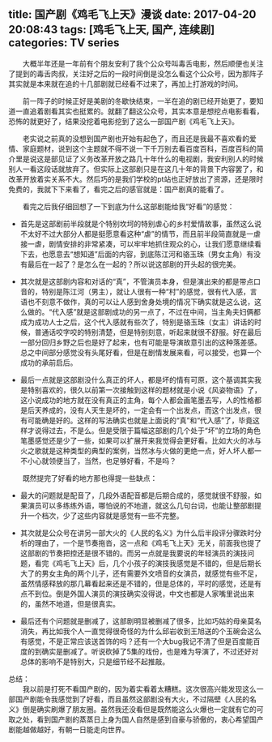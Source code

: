 title: 国产剧《鸡毛飞上天》漫谈
date: 2017-04-20 20:08:43 
tags: [鸡毛飞上天, 国产, 连续剧]
categories: TV series
---
　　大概半年还是一年前有个朋友安利了我个公众号叫毒舌电影，然后顺便也关注了提到的毒舌肉叔，关注好之后的一段时间倒是没怎么看这个公众号，因为那阵子其实就是本来就在追的十几部剧就已经看不过来了，再加上打游戏的时间。
  
　　前一阵子的时候正好是美剧的冬歇快结束，一半在追的剧已经开始更了，要知道一直追着剧看其实也挺累的。就翻了翻这公众号，其实本意是想挖点电影看看，恐怖的就更好了，结果没挖着电影挖到了这么一部国产剧《鸡毛飞上天》。

<!--more-->

　　老实说之前真的没想到国产剧也开始有起色了，而且还是我最不喜欢看的爱情、家庭题材，说到这个主题就不得不说一下千万别去看百度百科，百度百科的简介里是说这是部见证了义务改革开放之路几十年什么的电视剧，我安利别人的时候别人一看这段话就放弃了。但实际上这部剧只是在这几十年的背景下内容罢了，和改革开放着实关系不大。然后巧的是我们学校的pt站也正好放出了资源，还是限时免费的，我就下下来看了，看完之后的感官就是：国产剧真的能看了。
  
　　看完之后我仔细回想了一下到底为什么这部剧能给我“好看”的感觉：
  
  - 首先是这部剧前半段就是个特别坎坷的特别虐心的乡村爱情故事，虽然这么说不太好不过大部分人都是挺愿意看这种“虐”的情节，而且前半段简直就是一虐接一虐，剧情安排的非常紧凑，可以牢牢地抓住观众的心，让我们愿意继续看下去，也愿意去“想知道”后面的内容，到底陈江河和骆玉珠（男女主角）有没有最后在一起了？是怎么在一起的？所以说这部剧的开头起的很完美。
  
  - 其次就是这部剧内容和对话的“真”，不管演员本身，但是演出来的都是带点口音的，特别是陈江河（男主），就让人很有一种“村”的感觉，很有代入感，言语也不刻意不做作，真的可以让人感到舍身处境的情况下确实就是这么说，这么做的。“代入感”就是这部剧成功的另一点了，不过在中间，当主角夫妇俩都成为成功人士之后，这个代入感就有些次了，特别是骆玉珠（女主）讲话的时候，普通话咬字咬的特别清楚，但是特别刻意，听起来就很不舒服。好在最后一部分回归乡野之后也是好了起来，也有可能是导演故意引出的这种落差感。总之中间部分感觉没有头尾好看，但是在剧情发展来看，可以接受，也算一个成功的承前启后。
  
  - 最后一点就是这部剧没什么真正的坏人，都是坏的情有可原，这个基调其实我是特别喜欢的，很久以前第一次接触到这样的题材就是小说《风姿物语》了，这小说成功的地方就在没有真正的主角，每个人都会画笔墨去写，人的性格都是后天养成的，没有人天生是坏的，一定会有一个出发点，而这个出发点，很有可能确是好的。这样的写法确实也就是上面说的“真”和“代入感”了，毕竟这样才说得过去，不是么。但是受限于篇幅这部剧的几个处于“坏”的立场的角色笔墨感觉还是少了一些，如果可以扩展开来我觉得会更好看。比如大火的冰与火之歌就是这种类型的典型的案例，当然冰与火做的更绝一点，好人坏人都一不小心就领便当了，当然，也足够好看，不是吗？
  
　　既然提完了好看的地方那也得提一些缺点：
  
  - 最大的问题就是配音了，几段外语配音都是后期合成的，感觉就很不舒服，如果演员可以多练练外语，哪怕说的不地道，就这么几句台词，也能让整部剧提升一个档次，少了这些内容就是感觉有一些不完整。
  
  - 其次就是公众号在讲另一部大火的《人民的名义》为什么后半段评分骤跌时分析的理由了，一个是节奏拖沓，这一点和《鸡毛飞上天》无关，前面我也提了这部剧的节奏把控还是很不错的。而另一点就是我要说的年轻演员的演技问题，看完《鸡毛飞上天》后，几个小孩子的演技我感觉是不错的，但是后期长大了的男女主角的两个儿子，还有需要外文喷音的女演员，就感觉有些不足，虽然情感释放的那几幕看起来还是不错的，但是总体的，平时的感觉，还是有点不到位。倒是外国人演员的演技确实没得说，中文也都是人家嘴里说出来的，虽然不地道，但是很真实。
  
  - 最后还有个问题就是删减了，这部剧明显被删减了很多，比如巧姑的母亲莫名消失，再比如我个人一直觉得很奇怪的为什么邱岩收到王旭送的个玉碗会这么有感觉，不是正常应该送首饰的吗？还有一个大bug我记不清了但是百度能百度的到确实是删减了。听说砍掉了5集的戏份，也是难为导演了，不过还好对总体的影响不是特别大，只是细节经不起推敲。

总结：  
　　我以前是打死不看国产剧的，因为着实看着太糟糕。这次很高兴能发现这么一部国产剧能令我感觉到了好看，而且虽然这部剧没有大火，不过隔壁《人民的名义》倒是确实刷爆了朋友圈。虽然我还没看但是既然能这么火爆也一定就有它的可取之处，看到国产剧的蒸蒸日上身为国人自然是感到自豪与骄傲的，衷心希望国产剧能越做越好，有朝一日能走向世界。
